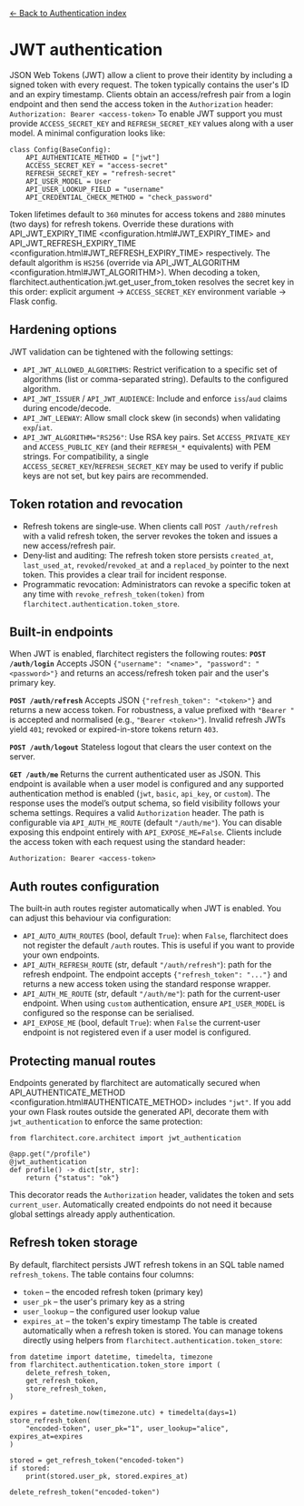 [← Back to Authentication index](index.md)

# JWT authentication
JSON Web Tokens (JWT) allow a client to prove their identity by including a
signed token with every request. The token typically contains the user's ID and
an expiry timestamp. Clients obtain an access/refresh pair from a login endpoint
and then send the access token in the `Authorization` header:
`Authorization: Bearer <access-token>`
To enable JWT support you must provide `ACCESS_SECRET_KEY` and
`REFRESH_SECRET_KEY` values along with a user model. A minimal configuration
looks like:
```
class Config(BaseConfig):
    API_AUTHENTICATE_METHOD = ["jwt"]
    ACCESS_SECRET_KEY = "access-secret"
    REFRESH_SECRET_KEY = "refresh-secret"
    API_USER_MODEL = User
    API_USER_LOOKUP_FIELD = "username"
    API_CREDENTIAL_CHECK_METHOD = "check_password"
```
Token lifetimes default to `360` minutes for access tokens and `2880`
minutes (two days) for refresh tokens. Override these durations with
API_JWT_EXPIRY_TIME <configuration.html#JWT_EXPIRY_TIME> and API_JWT_REFRESH_EXPIRY_TIME <configuration.html#JWT_REFRESH_EXPIRY_TIME> respectively. The
default algorithm is `HS256` (override via
API_JWT_ALGORITHM <configuration.html#JWT_ALGORITHM>). When decoding a
token, flarchitect.authentication.jwt.get_user_from_token resolves the
secret key in this order: explicit argument → `ACCESS_SECRET_KEY` environment
variable → Flask config.

## Hardening options
JWT validation can be tightened with the following settings:
- `API_JWT_ALLOWED_ALGORITHMS`: Restrict verification to a specific set of algorithms (list or comma-separated string). Defaults to the configured algorithm.
- `API_JWT_ISSUER` / `API_JWT_AUDIENCE`: Include and enforce `iss`/`aud` claims during encode/decode.
- `API_JWT_LEEWAY`: Allow small clock skew (in seconds) when validating `exp`/`iat`.
- `API_JWT_ALGORITHM="RS256"`: Use RSA key pairs. Set `ACCESS_PRIVATE_KEY` and `ACCESS_PUBLIC_KEY` (and their `REFRESH_*` equivalents) with PEM strings. For compatibility, a single `ACCESS_SECRET_KEY`/`REFRESH_SECRET_KEY` may be used to verify if public keys are not set, but key pairs are recommended.

## Token rotation and revocation
- Refresh tokens are single‑use. When clients call `POST /auth/refresh` with a valid refresh token, the server revokes the token and issues a new access/refresh pair.
- Deny‑list and auditing: The refresh token store persists `created_at`, `last_used_at`, `revoked`/`revoked_at` and a `replaced_by` pointer to the next token. This provides a clear trail for incident response.
- Programmatic revocation: Administrators can revoke a specific token at any time with `revoke_refresh_token(token)` from `flarchitect.authentication.token_store`.

## Built‑in endpoints
When JWT is enabled, flarchitect registers the following routes:
**`POST /auth/login`**
Accepts JSON `{"username": "<name>", "password": "<password>"}` and
returns an access/refresh token pair and the user's primary key.

**`POST /auth/refresh`**
Accepts JSON `{"refresh_token": "<token>"}` and returns a new access
token. For robustness, a value prefixed with `"Bearer "` is accepted and
normalised (e.g., `"Bearer <token>"`). Invalid refresh JWTs yield `401`;
revoked or expired-in-store tokens return `403`.

**`POST /auth/logout`**
Stateless logout that clears the user context on the server.

**`GET /auth/me`**
Returns the current authenticated user as JSON. This endpoint is available
when a user model is configured and any supported authentication method is
enabled (`jwt`, `basic`, `api_key`, or `custom`). The response uses the
model’s output schema, so field visibility follows your schema settings.
Requires a valid `Authorization` header. The path is configurable via
`API_AUTH_ME_ROUTE` (default `"/auth/me"`). You can disable exposing
this endpoint entirely with `API_EXPOSE_ME=False`.
Clients include the access token with each request using the standard header:
```
Authorization: Bearer <access-token>
```

## Auth routes configuration
The built‑in auth routes register automatically when JWT is enabled. You can
adjust this behaviour via configuration:
- `API_AUTO_AUTH_ROUTES` (bool, default `True`): when `False`, flarchitect
    does not register the default `/auth` routes. This is useful if you want to
    provide your own endpoints.
- `API_AUTH_REFRESH_ROUTE` (str, default `"/auth/refresh"`): path for the
    refresh endpoint. The endpoint accepts `{"refresh_token": "..."}` and returns
    a new access token using the standard response wrapper.
- `API_AUTH_ME_ROUTE` (str, default `"/auth/me"`): path for the current-user
    endpoint. When using `custom` authentication, ensure `API_USER_MODEL` is
    configured so the response can be serialised.
- `API_EXPOSE_ME` (bool, default `True`): when `False` the current-user
    endpoint is not registered even if a user model is configured.

## Protecting manual routes
Endpoints generated by flarchitect are automatically secured when
API_AUTHENTICATE_METHOD <configuration.html#AUTHENTICATE_METHOD> includes `"jwt"`. If you add your own Flask routes
outside the generated API, decorate them with `jwt_authentication` to enforce
the same protection:
```
from flarchitect.core.architect import jwt_authentication

@app.get("/profile")
@jwt_authentication
def profile() -> dict[str, str]:
    return {"status": "ok"}
```
This decorator reads the `Authorization` header, validates the token and sets
`current_user`. Automatically created endpoints do not need it because global
settings already apply authentication.

## Refresh token storage
By default, flarchitect persists JWT refresh tokens in an SQL table named
`refresh_tokens`. The table contains four columns:
- `token` – the encoded refresh token (primary key)
- `user_pk` – the user's primary key as a string
- `user_lookup` – the configured user lookup value
- `expires_at` – the token's expiry timestamp
The table is created automatically when a refresh token is stored. You can
manage tokens directly using helpers from
`flarchitect.authentication.token_store`:
```
from datetime import datetime, timedelta, timezone
from flarchitect.authentication.token_store import (
    delete_refresh_token,
    get_refresh_token,
    store_refresh_token,
)

expires = datetime.now(timezone.utc) + timedelta(days=1)
store_refresh_token(
    "encoded-token", user_pk="1", user_lookup="alice", expires_at=expires
)

stored = get_refresh_token("encoded-token")
if stored:
    print(stored.user_pk, stored.expires_at)

delete_refresh_token("encoded-token")
```

